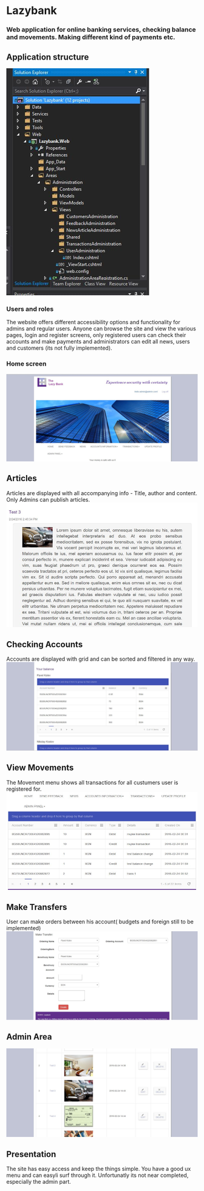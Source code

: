 # Lazybank
### Web application for online banking services, checking balance and movements. Making different kind of payments etc.

## Application structure
![Folder structure](https://raw.githubusercontent.com/Moiraines/Lazybank/master/images/structure.jpg)

### Users and roles
The website offers different accessibility options and functionality for admins and regular users. Anyone can browse the site and view the various pages, login and register screens, only registered users can check their accounts and make payments and administrators can edit all news, users and customers (its not fully implemented).
### Home screen
![Home Screen](https://raw.githubusercontent.com/Moiraines/Lazybank/master/images/home.jpg)
## Articles
Articles are displayed with all accompanying info - Title, author and content. Only Admins can publish articles.
![Comments and likes](https://raw.githubusercontent.com/Moiraines/Lazybank/master/images/articles.jpg)
## Checking Accounts
Accounts are displayed with grid and can be sorted and filtered in any way.
![Balance](https://raw.githubusercontent.com/Moiraines/Lazybank/master/images/balance.jpg)
## View Movements
The Movement menu shows all transactions for all custumers user is registered for.
![Transactions](https://raw.githubusercontent.com/Moiraines/Lazybank/master/images/movements.jpg)
## Make Transfers
User can make orders between his account( budgets and foreign still to be implemented)
![Ordering](https://raw.githubusercontent.com/Moiraines/Lazybank/master/images/ordering.jpg)
## Admin Area
![Comments and likes](https://raw.githubusercontent.com/Moiraines/Lazybank/master/images/admin.jpg)
## Presentation
The site has easy access and keep the things simple. You have a good ux menu and can easyli surf through it. Unfortunatly its not near completed, especially the admin part.
